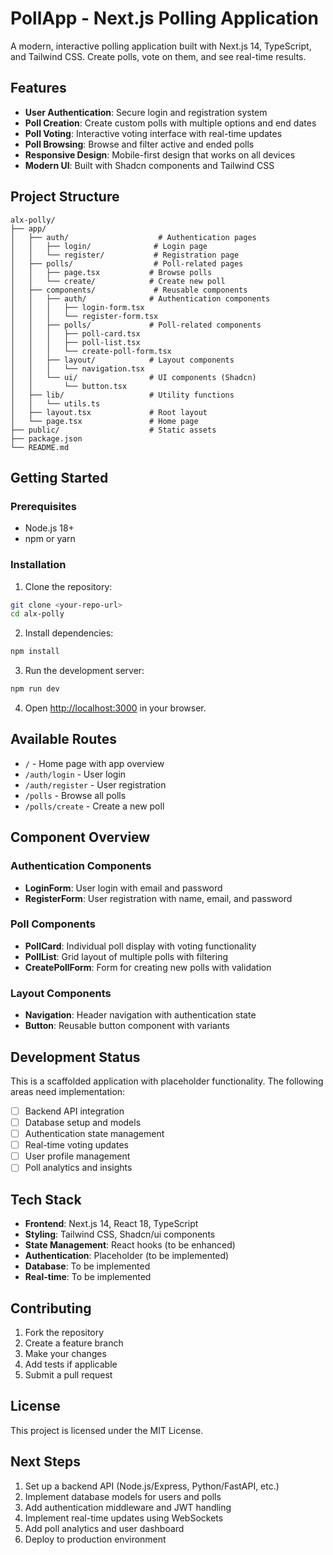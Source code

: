 # PollApp - Next.js Polling Application

A modern, interactive polling application built with Next.js 14, TypeScript, and Tailwind CSS. Create polls, vote on them, and see real-time results.

## Features

- **User Authentication**: Secure login and registration system
- **Poll Creation**: Create custom polls with multiple options and end dates
- **Poll Voting**: Interactive voting interface with real-time updates
- **Poll Browsing**: Browse and filter active and ended polls
- **Responsive Design**: Mobile-first design that works on all devices
- **Modern UI**: Built with Shadcn components and Tailwind CSS

## Project Structure

```
alx-polly/
├── app/
│   ├── auth/                    # Authentication pages
│   │   ├── login/              # Login page
│   │   └── register/           # Registration page
│   ├── polls/                  # Poll-related pages
│   │   ├── page.tsx           # Browse polls
│   │   └── create/            # Create new poll
│   ├── components/             # Reusable components
│   │   ├── auth/              # Authentication components
│   │   │   ├── login-form.tsx
│   │   │   └── register-form.tsx
│   │   ├── polls/             # Poll-related components
│   │   │   ├── poll-card.tsx
│   │   │   ├── poll-list.tsx
│   │   │   └── create-poll-form.tsx
│   │   ├── layout/            # Layout components
│   │   │   └── navigation.tsx
│   │   └── ui/                # UI components (Shadcn)
│   │       └── button.tsx
│   ├── lib/                   # Utility functions
│   │   └── utils.ts
│   ├── layout.tsx             # Root layout
│   └── page.tsx               # Home page
├── public/                    # Static assets
├── package.json
└── README.md
```

## Getting Started

### Prerequisites

- Node.js 18+ 
- npm or yarn

### Installation

1. Clone the repository:
```bash
git clone <your-repo-url>
cd alx-polly
```

2. Install dependencies:
```bash
npm install
```

3. Run the development server:
```bash
npm run dev
```

4. Open [http://localhost:3000](http://localhost:3000) in your browser.

## Available Routes

- `/` - Home page with app overview
- `/auth/login` - User login
- `/auth/register` - User registration
- `/polls` - Browse all polls
- `/polls/create` - Create a new poll

## Component Overview

### Authentication Components
- **LoginForm**: User login with email and password
- **RegisterForm**: User registration with name, email, and password

### Poll Components
- **PollCard**: Individual poll display with voting functionality
- **PollList**: Grid layout of multiple polls with filtering
- **CreatePollForm**: Form for creating new polls with validation

### Layout Components
- **Navigation**: Header navigation with authentication state
- **Button**: Reusable button component with variants

## Development Status

This is a scaffolded application with placeholder functionality. The following areas need implementation:

- [ ] Backend API integration
- [ ] Database setup and models
- [ ] Authentication state management
- [ ] Real-time voting updates
- [ ] User profile management
- [ ] Poll analytics and insights

## Tech Stack

- **Frontend**: Next.js 14, React 18, TypeScript
- **Styling**: Tailwind CSS, Shadcn/ui components
- **State Management**: React hooks (to be enhanced)
- **Authentication**: Placeholder (to be implemented)
- **Database**: To be implemented
- **Real-time**: To be implemented

## Contributing

1. Fork the repository
2. Create a feature branch
3. Make your changes
4. Add tests if applicable
5. Submit a pull request

## License

This project is licensed under the MIT License.

## Next Steps

1. Set up a backend API (Node.js/Express, Python/FastAPI, etc.)
2. Implement database models for users and polls
3. Add authentication middleware and JWT handling
4. Implement real-time updates using WebSockets
5. Add poll analytics and user dashboard
6. Deploy to production environment
